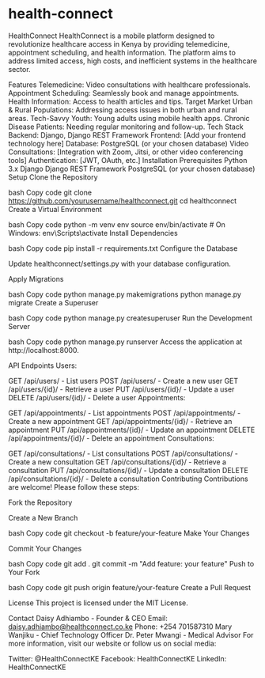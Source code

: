 # health-connect

HealthConnect
HealthConnect is a mobile platform designed to revolutionize healthcare access in Kenya by providing telemedicine, appointment scheduling, and health information. The platform aims to address limited access, high costs, and inefficient systems in the healthcare sector.

Features
Telemedicine: Video consultations with healthcare professionals.
Appointment Scheduling: Seamlessly book and manage appointments.
Health Information: Access to health articles and tips.
Target Market
Urban & Rural Populations: Addressing access issues in both urban and rural areas.
Tech-Savvy Youth: Young adults using mobile health apps.
Chronic Disease Patients: Needing regular monitoring and follow-up.
Tech Stack
Backend: Django, Django REST Framework
Frontend: [Add your frontend technology here]
Database: PostgreSQL (or your chosen database)
Video Consultations: [Integration with Zoom, Jitsi, or other video conferencing tools]
Authentication: [JWT, OAuth, etc.]
Installation
Prerequisites
Python 3.x
Django
Django REST Framework
PostgreSQL (or your chosen database)
Setup
Clone the Repository

bash
Copy code
git clone https://github.com/yourusername/healthconnect.git
cd healthconnect
Create a Virtual Environment

bash
Copy code
python -m venv env
source env/bin/activate  # On Windows: env\Scripts\activate
Install Dependencies

bash
Copy code
pip install -r requirements.txt
Configure the Database

Update healthconnect/settings.py with your database configuration.

Apply Migrations

bash
Copy code
python manage.py makemigrations
python manage.py migrate
Create a Superuser

bash
Copy code
python manage.py createsuperuser
Run the Development Server

bash
Copy code
python manage.py runserver
Access the application at http://localhost:8000.

API Endpoints
Users:

GET /api/users/ - List users
POST /api/users/ - Create a new user
GET /api/users/{id}/ - Retrieve a user
PUT /api/users/{id}/ - Update a user
DELETE /api/users/{id}/ - Delete a user
Appointments:

GET /api/appointments/ - List appointments
POST /api/appointments/ - Create a new appointment
GET /api/appointments/{id}/ - Retrieve an appointment
PUT /api/appointments/{id}/ - Update an appointment
DELETE /api/appointments/{id}/ - Delete an appointment
Consultations:

GET /api/consultations/ - List consultations
POST /api/consultations/ - Create a new consultation
GET /api/consultations/{id}/ - Retrieve a consultation
PUT /api/consultations/{id}/ - Update a consultation
DELETE /api/consultations/{id}/ - Delete a consultation
Contributing
Contributions are welcome! Please follow these steps:

Fork the Repository

Create a New Branch

bash
Copy code
git checkout -b feature/your-feature
Make Your Changes

Commit Your Changes

bash
Copy code
git add .
git commit -m "Add feature: your feature"
Push to Your Fork

bash
Copy code
git push origin feature/your-feature
Create a Pull Request

License
This project is licensed under the MIT License.

Contact
Daisy Adhiambo - Founder & CEO
Email: daisy.adhiambo@healthconnect.co.ke
Phone: +254 701587310
Mary Wanjiku - Chief Technology Officer
Dr. Peter Mwangi - Medical Advisor
For more information, visit our website or follow us on social media:

Twitter: @HealthConnectKE
Facebook: HealthConnectKE
LinkedIn: HealthConnectKE
